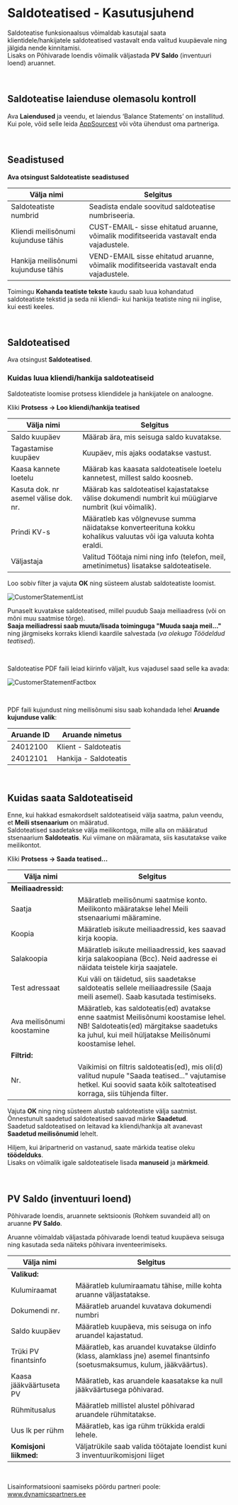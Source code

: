 ---
---
# Saldoteatised - Kasutusjuhend

Saldoteatise funksionaalsus võimaldab kasutajal saata klientidele/hankijatele saldoteatised vastavalt enda valitud kuupäevale ning jälgida nende kinnitamisi.  
Lisaks on Põhivarade loendis võimalik väljastada **PV Saldo** (inventuuri loend) aruannet.
  
<br>

## Saldoteatise laienduse olemasolu kontroll
Ava **Laiendused** ja veendu, et laiendus ‘Balance Statements’ on installitud. Kui pole, võid selle leida <a href="https://appsource.microsoft.com/et-ee/product/dynamics-365-business-central/PUBID.estonian_dynamics_partners%7CAID.balance-statements%7CPAPPID.2c6e9797-3574-4828-b075-ef340322f94c" target="_blank">AppSourcest</a> või võta ühendust oma partneriga.  

<br>

## Seadistused
**Ava otsingust Saldoteatiste seadistused**

|**Välja nimi**|**Selgitus**|
|-|-|
|Saldoteatiste numbrid|Seadista endale soovitud saldoteatise numbriseeria.|
|Kliendi meilisõnumi kujunduse tähis|CUST-EMAIL- sisse ehitatud aruanne, võimalik modifitseerida vastavalt enda vajadustele.|
|Hankija meilisõnumi kujunduse tähis|VEND-EMAIL  sisse ehitatud aruanne, võimalik modifitseerida vastavalt enda vajadustele.|
  
Toimingu **Kohanda teatiste tekste** kaudu saab luua kohandatud saldoteatiste tekstid ja seda nii kliendi- kui hankija teatiste ning nii inglise, kui eesti keeles.  

<br>

## Saldoteatised
Ava otsingust **Saldoteatised**.
  
  
### Kuidas luua kliendi/hankija saldoteatiseid
Saldoteatiste loomise protsess kliendidele ja hankijatele on analoogne.

Kliki **Protsess -> Loo kliendi/hankija teatised**

|**Välja nimi**|**Selgitus**|
|-|-|
|Saldo kuupäev|Määrab ära, mis seisuga saldo kuvatakse.|
|Tagastamise kuupäev|Kuupäev, mis ajaks oodatakse vastust.|
|Kaasa kannete loetelu|Määrab kas kaasata saldoteatisele loetelu kannetest, millest saldo koosneb.|
|Kasuta dok. nr asemel välise dok. nr.|Määrab kas saldoteatisel kajastatakse välise dokumendi numbrit kui müügiarve numbrit (kui võimalik).|
|Prindi KV-s|Määratleb kas võlgnevuse summa näidatakse konverteerituna kokku kohalikus valuutas või iga valuuta kohta eraldi.|
|Väljastaja |Valitud Töötaja nimi ning info (telefon, meil, ametinimetus) lisatakse saldoteatisele.|
 
Loo sobiv filter ja vajuta **OK** ning süsteem alustab saldoteatiste loomist.

![CustomerStatementList](CustomerStatementList.png)

Punaselt kuvatakse saldoteatised, millel puudub Saaja meiliaadress (või on mõni muu saatmise tõrge).  
**Saaja meiliadressi saab muuta/lisada toiminguga "Muuda saaja meil..."** ning järgmiseks korraks kliendi kaardile salvestada (_va olekuga Töödeldud teatised_).

<br>

Saldoteatise PDF faili leiad kiirinfo väljalt, kus vajadusel saad selle ka avada:

![CustomerStatementFactbox](CustomerStatementFactBox.png)

<br>

PDF faili kujundust ning meilisõnumi sisu saab kohandada lehel **Aruande kujunduse valik**:

|**Aruande ID**|**Aruande nimetus**|
|-|-|
|24012100|Klient - Saldoteatis|
|24012101|Hankija - Saldoteatis|

<br>

## Kuidas saata Saldoteatiseid
Enne, kui hakkad esmakordselt saldoteatiseid välja saatma, palun veendu, et  **Meili stsenaarium** on määratud.  
Saldoteatised saadetakse välja meilikontoga, mille alla on määäratud stsenaarium **Saldoteatis**. Kui viimane on määramata, siis kasutatakse vaike meilikontot. 

Kliki **Protsess -> Saada teatised...**

|**Välja nimi**|**Selgitus**|
|-|-|
|**Meiliaadressid:**||
|Saatja|Määratleb meilisõnumi saatmise konto. Meilikonto määratakse lehel Meili stsenaariumi määramine.|
|Koopia|Määratleb isikute meiliaadressid, kes saavad kirja koopia.|
|Salakoopia|Määratleb isikute meiliaadressid, kes saavad kirja salakoopiana (Bcc). Neid aadresse ei näidata teistele kirja saajatele.|
|Test adressaat|Kui väli on täidetud, siis saadetakse saldoteatis sellele meiliaadressile (Saaja meili asemel). Saab kasutada testimiseks.|
|Ava meilisõnumi koostamine|Määratleb, kas saldoteatis(ed) avatakse enne saatmist Meilisõnumi koostamise lehel. NB! Saldoteatis(ed) märgitakse saadetuks ka juhul, kui meil hüljatakse Meilisõnumi koostamise lehel.|
|**Filtrid:**||
|Nr.|Vaikimisi on filtris saldoteatis(ed), mis oli(d) valitud nupule "Saada teatised..." vajutamise hetkel. Kui soovid saata kõik saltoteatised korraga, siis tühjenda filter.|

Vajuta **OK** ning ning süsteem alustab saldoteatiste välja saatmist.  
Õnnestunult saadetud saldoteatised saavad märke **Saadetud**.  
Saadetud saldoteatised on leitavad ka kliendi/hankija alt avanevast **Saadetud meilisõnumid** lehelt.  

Hiljem, kui äripartnerid on vastanud, saate märkida teatise oleku **töödelduks**.  
Lisaks on võimalik igale saldoteatisele lisada **manuseid** ja **märkmeid**.  

<br>

## PV Saldo (inventuuri loend)
Põhivarade loendis, aruannete sektsioonis (Rohkem suvandeid all) on aruanne **PV Saldo**.  

Aruanne võimaldab väljastada põhivarade loendi teatud kuupäeva seisuga ning kasutada seda näiteks põhivara inventeerimiseks.  

|**Välja nimi**|**Selgitus**|
|-|-|
|**Valikud:**||
|Kulumiraamat|Määratleb kulumiraamatu tähise, mille kohta aruanne väljastatakse.|
|Dokumendi nr.|Määratleb aruandel kuvatava dokumendi numbri|
|Saldo kuupäev|Määratleb kuupäeva, mis seisuga on info aruandel kajastatud.|
|Trüki PV finantsinfo|Määratleb, kas aruandel kuvatakse üldinfo (klass, alamklass jne) asemel finantsinfo (soetusmaksumus, kulum, jääkväärtus).|
|Kaasa jääkväärtuseta PV|Määratleb, kas aruandele kaasatakse ka null jääkväärtusega põhivarad.|
|Rühmitusalus|Määratleb millistel alustel põhivarad aruandele rühmitatakse.|
|Uus lk per rühm|Määratleb, kas iga rühm trükkida eraldi lehele.|
|**Komisjoni liikmed:**|Väljatrükile saab valida töötajate loendist kuni 3 inventuurikomisjoni liiget|


<br>

Lisainformatsiooni saamiseks pöördu partneri poole:  
<a href="http://www.dynamicspartners.ee/" target="_blank">www.dynamicspartners.ee</a>
